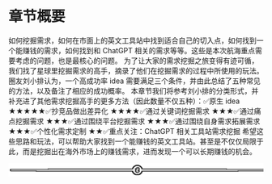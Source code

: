 # 章节概要

如何挖掘需求，如何在市面上的英文工具站中找到适合自己的切入点，如何找到一个能赚钱的需求，如何找到和 ChatGPT 相关的需求等等。这些是本次航海重点需要考虑的问题，也是最核心的问题。
为了让大家的需求挖掘之旅变得有迹可循，我们找了星球里挖掘需求的高手，摘录了他们在挖掘需求的过程中所使用的玩法。
圈友刘小排认为，一个高成功率 idea 需要满足三个条件，并由此总结了五种常见的方法，以及备注了相应的成功概率。
本章节我们将参考刘小排的分类形式，并补充进了其他需求挖掘高手的更多方法（因此数量不仅五种）：✅原生 idea ★★★★★✅抄竞品做出差异化 ★★★★✅通过关键词挖掘需求 ★★★✅通过痛点挖掘需求 ★★★✅通过围绕平台挖掘需求 ★★★✅通过围绕自身需求拓展需求 ★★★✅个性化需求定制 ★★✅重点关注：ChatGPT 相关工具站需求挖掘
希望这些思路和玩法，可以帮助大家找到一个能赚钱的英文工具站。甚至是不仅仅局限于此，而是挖掘出在海外市场上的赚钱需求，进而发现一个可以长期赚钱的机会。

![](img/d3dc15a615db58a3c5ef15184454d4ab.png)
